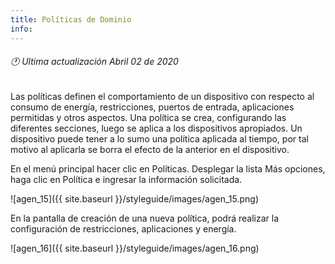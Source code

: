 ```yaml
---
title: Políticas de Dominio
info:
---
```

###### 🕐 Ultima actualización Abril 02 de 2020


Las políticas definen el comportamiento de un dispositivo con respecto al consumo de energía, restricciones, puertos de entrada, aplicaciones permitidas y otros aspectos. Una política se crea, configurando las diferentes secciones, luego se aplica a los dispositivos apropiados. Un dispositivo puede tener a lo sumo una política aplicada al tiempo, por tal motivo al aplicarla se borra el efecto de la anterior en el dispositivo.

En el menú principal hacer clic en Políticas. Desplegar la lista Más opciones, haga clic en Política e ingresar la información solicitada.

![agen_15]({{ site.baseurl }}/styleguide/images/agen_15.png)

En la pantalla de creación de una nueva política, podrá realizar la configuración de restricciones, aplicaciones y energía.


![agen_16]({{ site.baseurl }}/styleguide/images/agen_16.png)
